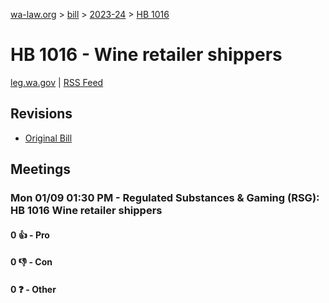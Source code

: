 [wa-law.org](/) > [bill](/bill/) > [2023-24](/bill/2023-24/) > [HB 1016](/bill/2023-24/hb/1016/)

# HB 1016 - Wine retailer shippers
[leg.wa.gov](https://app.leg.wa.gov/billsummary?BillNumber=1016&Year=2023&Initiative=false) | [RSS Feed](./rss.xml)

## Revisions
* [Original Bill](1/)

## Meetings
### Mon 01/09 01:30 PM - Regulated Substances & Gaming (RSG): HB 1016 Wine retailer shippers
#### 0 👍 - Pro

#### 0 👎 - Con

#### 0 ❓ - Other
